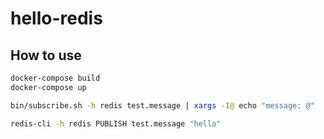 # hello-redis
## How to use
~~~sh
docker-compose build
docker-compose up
~~~
~~~sh
bin/subscribe.sh -h redis test.message | xargs -I@ echo "message: @"
~~~
~~~sh
redis-cli -h redis PUBLISH test.message "hello"
~~~
